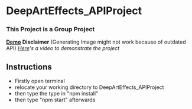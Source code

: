 # DeepArtEffects_APIProject

### This Project is a Group Project

**[Demo](https://deepartseffect.vercel.app/)**
**Disclaimer**
(Generating Image might not work because of outdated API)
  *[Here](https://vimeo.com/871995836?share=copy)'s a video to demonstrate the project*

## Instructions
- Firstly open terminal
- relocate your working directory to DeepArtEffects_APIProject
- then type the type in "npm install"
- then type "npm start" afterwards

